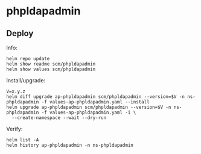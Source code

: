 phpldapadmin
============

Deploy
------
Info:

    helm repo update
    helm show readme scm/phpldapadmin
    helm show values scm/phpldapadmin

Install/upgrade:

    V=x.y.z
    helm diff upgrade ap-phpldapadmin scm/phpldapadmin --version=$V -n ns-phpldapadmin -f values-ap-phpldapadmin.yaml --install
    helm upgrade ap-phpldapadmin scm/phpldapadmin --version=$V -n ns-phpldapadmin -f values-ap-phpldapadmin.yaml -i \
      --create-namespace --wait --dry-run

Verify:

    helm list -A
    helm history ap-phpldapadmin -n ns-phpldapadmin

